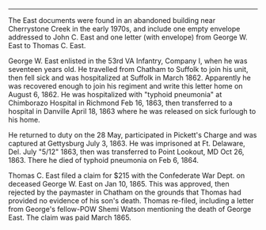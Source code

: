 ---
<p>The East documents were found in an abandoned building near Cherrystone Creek in the early 1970s, and include one empty envelope addressed to John C. East and one letter (with envelope) from George W. East to Thomas C. East.</p>

<p>George W. East enlisted in the 53rd VA Infantry, Company I, when he was seventeen years old.  He travelled from Chatham to Suffolk to join his unit, then fell sick and was hospitalized at Suffolk in March 1862. Apparently he was recovered enough to join his regiment and write this letter home on August 6, 1862.  He was hospitalized with "typhoid pneumonia" at Chimborazo Hospital in Richmond Feb 16, 1863, then transferred to a hospital in Danville April 18, 1863 where he was released on sick furlough to his home.</p>  

<p>He returned to duty on the 28 May, participated in Pickett's Charge and was captured at Gettysburg July 3, 1863.  He was imprisoned at Ft. Delaware, Del. July "5/12"
1863, then was transferred to Point Lookout, MD Oct 26, 1863.  There he died of typhoid pneumonia on Feb 6, 1864.</p>

<p>Thomas C. East filed a claim for $215 with the Confederate War Dept.
on deceased George W. East on Jan 10, 1865.  This was approved, then
rejected by the paymaster in Chatham on the grounds that Thomas had provided no evidence of his son's death. Thomas re-filed, including a letter from George's fellow-POW Shemi Watson mentioning the death of George East.  The claim was paid March 1865.</p>